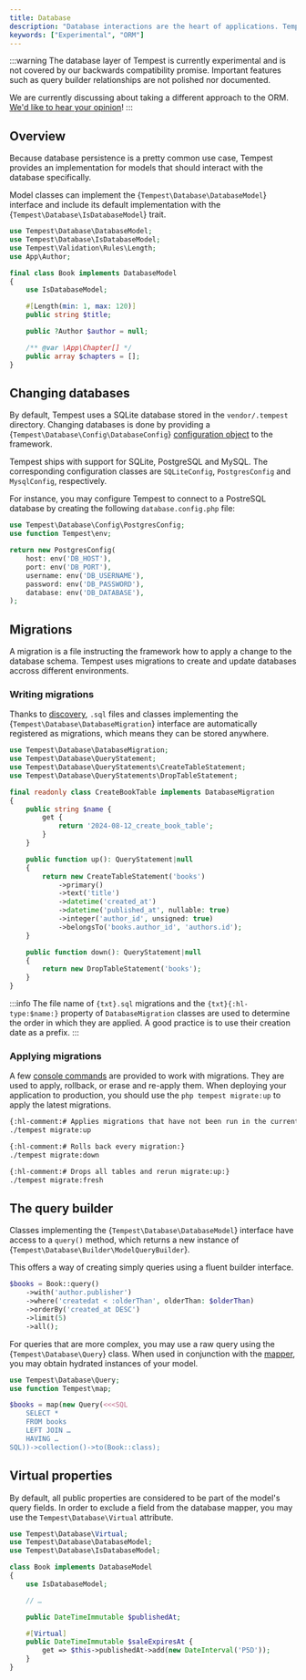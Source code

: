 ```yaml
---
title: Database
description: "Database interactions are the heart of applications. Tempest provides a minimalistic query builder, but its main strength is in its integrations with the mapper."
keywords: ["Experimental", "ORM"]
---
```


:::warning
The database layer of Tempest is currently experimental and is not covered by our backwards compatibility promise. Important features such as query builder relationships are not polished nor documented.

We are currently discussing about taking a different approach to the ORM. [We'd like to hear your opinion](https://github.com/tempestphp/tempest-framework/issues/1074)!
:::

## Overview

Because database persistence is a pretty common use case, Tempest provides an implementation for models that should interact with the database specifically.

Model classes can implement the {`Tempest\Database\DatabaseModel`} interface and include its default implementation with the {`Tempest\Database\IsDatabaseModel`} trait.

```php app/Book.php
use Tempest\Database\DatabaseModel;
use Tempest\Database\IsDatabaseModel;
use Tempest\Validation\Rules\Length;
use App\Author;

final class Book implements DatabaseModel
{
    use IsDatabaseModel;

    #[Length(min: 1, max: 120)]
    public string $title;

    public ?Author $author = null;

    /** @var \App\Chapter[] */
    public array $chapters = [];
}
```

## Changing databases

By default, Tempest uses a SQLite database stored in the `vendor/.tempest` directory. Changing databases is done by providing a {`Tempest\Database\Config\DatabaseConfig`} [configuration object](./06-configuration) to the framework.

Tempest ships with support for SQLite, PostgreSQL and MySQL. The corresponding configuration classes are `SQLiteConfig`, `PostgresConfig` and `MysqlConfig`, respectively.

For instance, you may configure Tempest to connect to a PostreSQL database by creating the following `database.config.php` file:

```php src/database.config.php
use Tempest\Database\Config\PostgresConfig;
use function Tempest\env;

return new PostgresConfig(
    host: env('DB_HOST'),
    port: env('DB_PORT'),
    username: env('DB_USERNAME'),
    password: env('DB_PASSWORD'),
    database: env('DB_DATABASE'),
);
```

## Migrations

A migration is a file instructing the framework how to apply a change to the database schema. Tempest uses migrations to create and update databases accross different environments.

### Writing migrations

Thanks to [discovery](../4-internals/02-discovery), `.sql` files and classes implementing the {`Tempest\Database\DatabaseMigration`} interface are automatically registered as migrations, which means they can be stored anywhere.

```php app/CreateBookTable.php
use Tempest\Database\DatabaseMigration;
use Tempest\Database\QueryStatement;
use Tempest\Database\QueryStatements\CreateTableStatement;
use Tempest\Database\QueryStatements\DropTableStatement;

final readonly class CreateBookTable implements DatabaseMigration
{
    public string $name {
        get {
            return '2024-08-12_create_book_table';
        }
    }

    public function up(): QueryStatement|null
    {
        return new CreateTableStatement('books')
            ->primary()
            ->text('title')
            ->datetime('created_at')
            ->datetime('published_at', nullable: true)
            ->integer('author_id', unsigned: true)
            ->belongsTo('books.author_id', 'authors.id');
    }

    public function down(): QueryStatement|null
    {
        return new DropTableStatement('books');
    }
}
```

:::info
The file name of `{txt}.sql` migrations and the `{txt}{:hl-type:$name:}` property of `DatabaseMigration` classes are used to determine the order in which they are applied. A good practice is to use their creation date as a prefix.
:::

### Applying migrations

A few [console commands](../3-console/02-building-console-commands) are provided to work with migrations. They are used to apply, rollback, or erase and re-apply them. When deploying your application to production, you should use the `php tempest migrate:up` to apply the latest migrations.

```sh
{:hl-comment:# Applies migrations that have not been run in the current environment:}
./tempest migrate:up

{:hl-comment:# Rolls back every migration:}
./tempest migrate:down

{:hl-comment:# Drops all tables and rerun migrate:up:}
./tempest migrate:fresh
```

## The query builder

Classes implementing the {`Tempest\Database\DatabaseModel`} interface have access to a `query()` method, which returns a new instance of {`Tempest\Database\Builder\ModelQueryBuilder`}.

This offers a way of creating simply queries using a fluent builder interface.

```php
$books = Book::query()
    ->with('author.publisher')
    ->where('createdat < :olderThan', olderThan: $olderThan)
    ->orderBy('created_at DESC')
    ->limit(5)
    ->all();
```

For queries that are more complex, you may use a raw query using the {`Tempest\Database\Query`} class. When used in conjunction with the [mapper](../2-tempest-in-depth/01-mapper), you may obtain hydrated instances of your model.

```php
use Tempest\Database\Query;
use function Tempest\map;

$books = map(new Query(<<<SQL
    SELECT *
    FROM books
    LEFT JOIN …
    HAVING …
SQL))->collection()->to(Book::class);
```

## Virtual properties

By default, all public properties are considered to be part of the model's query fields. In order to exclude a field from the database mapper, you may use the `Tempest\Database\Virtual` attribute.

```php
use Tempest\Database\Virtual;
use Tempest\Database\DatabaseModel;
use Tempest\Database\IsDatabaseModel;

class Book implements DatabaseModel
{
    use IsDatabaseModel;

    // …

    public DateTimeImmutable $publishedAt;

    #[Virtual]
    public DateTimeImmutable $saleExpiresAt {
        get => $this->publishedAt->add(new DateInterval('P5D'));
    }
}
```

